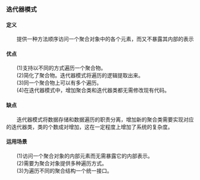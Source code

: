 ### 迭代器模式

#### 定义

&emsp;&emsp;提供一种方法顺序访问一个聚合对象中的各个元素，而又不暴露其内部的表示

#### 优点

&emsp;&emsp;(1)支持以不同的方式遍历一个聚合物。  
&emsp;&emsp;(2)简化了聚合物。迭代器模式将遍历的逻辑提取出来。  
&emsp;&emsp;(3)同一个聚合物上可以有多个遍历。  
&emsp;&emsp;(4)在迭代器模式中，增加聚合类和迭代器类都无需修改现有代码。  

#### 缺点

&emsp;&emsp;迭代器模式将数据存储和数据遍历的职责分离，增加新的聚合类需要实现对应的迭代器类，类的个数成对增加，这在一定程度上增加了系统的复杂度。

#### 运用场景

&emsp;&emsp;(1)访问一个聚合对象的内部元素而无需暴露它的内部表示。  
&emsp;&emsp;(2)需要为聚合对象提供多种遍历方式。  
&emsp;&emsp;(3)为遍历不同的聚合结构一个统一接口。